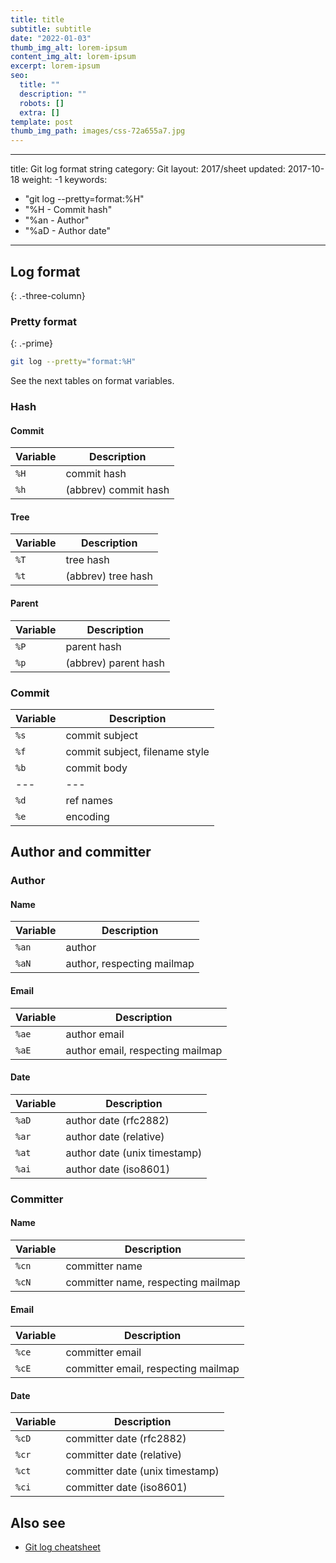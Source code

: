```yaml
---
title: title
subtitle: subtitle
date: "2022-01-03"
thumb_img_alt: lorem-ipsum
content_img_alt: lorem-ipsum
excerpt: lorem-ipsum
seo:
  title: ""
  description: ""
  robots: []
  extra: []
template: post
thumb_img_path: images/css-72a655a7.jpg
---
```


---

title: Git log format string
category: Git
layout: 2017/sheet
updated: 2017-10-18
weight: -1
keywords:

- "git log --pretty=format:%H"
- "%H - Commit hash"
- "%an - Author"
- "%aD - Author date"

---

## Log format

{: .-three-column}

### Pretty format

{: .-prime}

```bash
git log --pretty="format:%H"
```

See the next tables on format variables.

### Hash

#### Commit

| Variable | Description          |
| -------- | -------------------- |
| `%H`     | commit hash          |
| `%h`     | (abbrev) commit hash |

#### Tree

| Variable | Description        |
| -------- | ------------------ |
| `%T`     | tree hash          |
| `%t`     | (abbrev) tree hash |

#### Parent

| Variable | Description          |
| -------- | -------------------- |
| `%P`     | parent hash          |
| `%p`     | (abbrev) parent hash |

### Commit

| Variable | Description                    |
| -------- | ------------------------------ |
| `%s`     | commit subject                 |
| `%f`     | commit subject, filename style |
| `%b`     | commit body                    |
| ---      | ---                            |
| `%d`     | ref names                      |
| `%e`     | encoding                       |

## Author and committer

### Author

#### Name

| Variable | Description                |
| -------- | -------------------------- |
| `%an`    | author                     |
| `%aN`    | author, respecting mailmap |

#### Email

| Variable | Description                      |
| -------- | -------------------------------- |
| `%ae`    | author email                     |
| `%aE`    | author email, respecting mailmap |

#### Date

| Variable | Description                  |
| -------- | ---------------------------- |
| `%aD`    | author date (rfc2882)        |
| `%ar`    | author date (relative)       |
| `%at`    | author date (unix timestamp) |
| `%ai`    | author date (iso8601)        |

### Committer

#### Name

| Variable | Description                        |
| -------- | ---------------------------------- |
| `%cn`    | committer name                     |
| `%cN`    | committer name, respecting mailmap |

#### Email

| Variable | Description                         |
| -------- | ----------------------------------- |
| `%ce`    | committer email                     |
| `%cE`    | committer email, respecting mailmap |

#### Date

| Variable | Description                     |
| -------- | ------------------------------- |
| `%cD`    | committer date (rfc2882)        |
| `%cr`    | committer date (relative)       |
| `%ct`    | committer date (unix timestamp) |
| `%ci`    | committer date (iso8601)        |

## Also see

- [Git log cheatsheet](./git-log)
